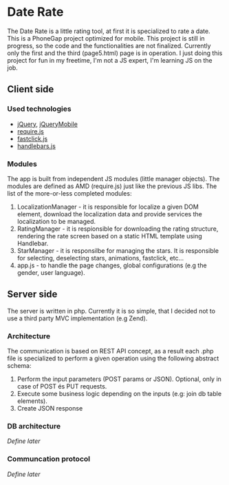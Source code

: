 Date Rate
============

The Date Rate is a little rating tool, at first it is specialized to rate a date. 
This is a PhoneGap project optimized for mobile. This project is still in progress, so the code and the functionalities are not finalized. Currently only the first and the third (page5.html) page is in operation. 
I just doing this project for fun in my freetime, I'm not a JS expert, I'm learning JS on the job.

## Client side

### Used technologies

* [jQuery](http://jquery.com/), [jQueryMobile](http://jquerymobile.com)
* [require.js](http://requirejs.org/)
* [fastclick.js](https://github.com/ftlabs/fastclick)
* [handlebars.js](http://handlebarsjs.com/)

### Modules
The app is built from independent JS modules (little manager objects). The modules are defined as AMD (require.js) just like the previous JS libs. The list of the more-or-less completed modules:

1. LocalizationManager - it is responsible for localize a given DOM element, download the localization data and provide services the localization to be managed.
2. RatingManager - it is respionsible for downloading the rating structure, rendering the rate screen based on a static HTML template using Handlebar.
3. StarManager - it is responsilbe for managing the stars. It is responsible for selecting, deselecting stars, animations, fastclick, etc...
4. app.js - to handle the page changes, global configurations (e.g the gender, user language).

## Server side

The server is written in php. Currently it is so simple, that I decided not to use a third party MVC implementation (e.g Zend).

### Architecture

The communication is based on REST API concept, as a result each .php file is specialized to perform a given operation using the following abstract schema:

1. Perform the input parameters (POST params or JSON). Optional, only in case of POST és PUT requests.
2. Execute some business logic depending on the inputs (e.g: join db table elements).
3. Create JSON response

### DB architecture

*Define later*

### Communcation protocol

*Define later*
